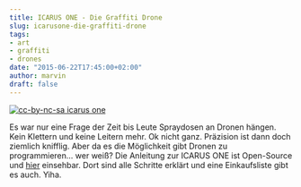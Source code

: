 ```yaml
---
title: ICARUS ONE - Die Graffiti Drone
slug: icarusone-die-graffiti-drone
tags:
- art
- graffiti
- drones
date: "2015-06-22T17:45:00+02:00"
author: marvin
draft: false
---
```


[![cc-by-nc-sa icarus one](/images/icarusone.jpg)](http://www.icarusone.com)


Es war nur eine Frage der Zeit bis Leute Spraydosen an Dronen hängen. Kein Klettern und keine Leitern mehr. Ok nicht ganz. Präzision ist dann doch ziemlich knifflig. Aber da es die Möglichkeit gibt Dronen zu programmieren... wer weiß? Die Anleitung zur ICARUS ONE ist Open-Source und [hier](http://www.icarusone.com/yours/) einsehbar. Dort sind alle Schritte erklärt und eine Einkaufsliste gibt es auch. Yiha.